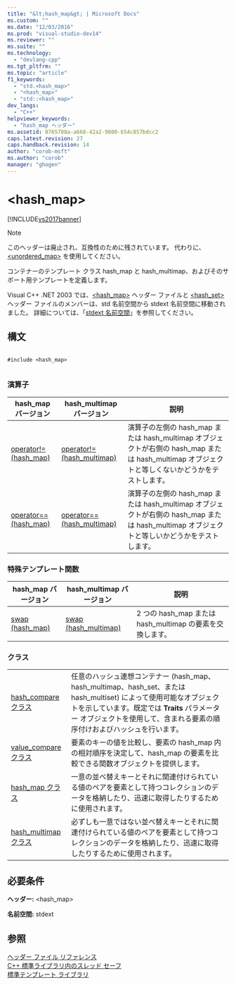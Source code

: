 ```yaml
---
title: "&lt;hash_map&gt; | Microsoft Docs"
ms.custom: ""
ms.date: "12/03/2016"
ms.prod: "visual-studio-dev14"
ms.reviewer: ""
ms.suite: ""
ms.technology: 
  - "devlang-cpp"
ms.tgt_pltfrm: ""
ms.topic: "article"
f1_keywords: 
  - "std.<hash_map>"
  - "<hash_map>"
  - "std::<hash_map>"
dev_langs: 
  - "C++"
helpviewer_keywords: 
  - "hash_map ヘッダー"
ms.assetid: 0765708a-a668-42a2-9800-654c857bdcc2
caps.latest.revision: 27
caps.handback.revision: 14
author: "corob-msft"
ms.author: "corob"
manager: "ghogen"
---
```

# &lt;hash_map&gt;
[!INCLUDE[vs2017banner](../assembler/inline/includes/vs2017banner.md)]

> [!NOTE]
>  このヘッダーは廃止され、互換性のために残されています。 代わりに、[\<unordered\_map\>](../standard-library/unordered-map.md) を使用してください。  
  
 コンテナーのテンプレート クラス hash\_map と hash\_multimap、およびそのサポート用テンプレートを定義します。  
  
 Visual C\+\+ .NET 2003 では、[\<hash\_map\>](#vclrfhash_map_header_file) ヘッダー ファイルと [\<hash\_set\>](../standard-library/hash-set.md) ヘッダー ファイルのメンバーは、std 名前空間から stdext 名前空間に移動されました。 詳細については、「[stdext 名前空間](../Topic/stdext%20Namespace.md)」を参照してください。  
  
## 構文  
  
```  
  
#include <hash_map>  
  
```  
  
### 演算子  
  
|hash\_map バージョン|hash\_multimap バージョン|説明|  
|---------------------|--------------------------|--------|  
|[operator\!\= \(hash\_map\)](../Topic/operator!=%20\(hash_map\).md)|[operator\!\= \(hash\_multimap\)](../Topic/operator!=%20\(hash_multimap\).md)|演算子の左側の hash\_map または hash\_multimap オブジェクトが右側の hash\_map または hash\_multimap オブジェクトと等しくないかどうかをテストします。|  
|[operator\=\= \(hash\_map\)](http://msdn.microsoft.com/ja-jp/f933cb1c-934d-43f5-aa9e-0b325eb95b85)|[operator\=\= \(hash\_multimap\)](http://msdn.microsoft.com/ja-jp/3fa378b1-0250-4e3f-a130-dc14103fc5e9)|演算子の左側の hash\_map または hash\_multimap オブジェクトが右側の hash\_map または hash\_multimap オブジェクトと等しいかどうかをテストします。|  
  
### 特殊テンプレート関数  
  
|hash\_map バージョン|hash\_multimap バージョン|説明|  
|---------------------|--------------------------|--------|  
|[swap \(hash\_map\)](../Topic/hash_map::swap.md)|[swap \(hash\_multimap\)](../Topic/hash_multimap::swap.md)|2 つの hash\_map または hash\_multimap の要素を交換します。|  
  
### クラス  
  
|||  
|-|-|  
|[hash\_compare クラス](../standard-library/hash-compare-class.md)|任意のハッシュ連想コンテナー \(hash\_map、hash\_multimap、hash\_set、または hash\_multiset\) によって使用可能なオブジェクトを示しています。既定では **Traits** パラメーター オブジェクトを使用して、含まれる要素の順序付けおよびハッシュを行います。|  
|[value\_compare クラス](../Topic/value_compare%20Class.md)|要素のキーの値を比較し、要素の hash\_map 内の相対順序を決定して、hash\_map の要素を比較できる関数オブジェクトを提供します。|  
|[hash\_map クラス](../standard-library/hash-map-class.md)|一意の並べ替えキーとそれに関連付けられている値のペアを要素として持つコレクションのデータを格納したり、迅速に取得したりするために使用されます。|  
|[hash\_multimap クラス](../standard-library/hash-multimap-class.md)|必ずしも一意ではない並べ替えキーとそれに関連付けられている値のペアを要素として持つコレクションのデータを格納したり、迅速に取得したりするために使用されます。|  
  
## 必要条件  
 **ヘッダー:** \<hash\_map\>  
  
 **名前空間:** stdext  
  
## 参照  
 [ヘッダー ファイル リファレンス](../standard-library/cpp-standard-library-header-files.md)   
 [C\+\+ 標準ライブラリ内のスレッド セーフ](../standard-library/thread-safety-in-the-cpp-standard-library.md)   
 [標準テンプレート ライブラリ](../misc/standard-template-library.md)